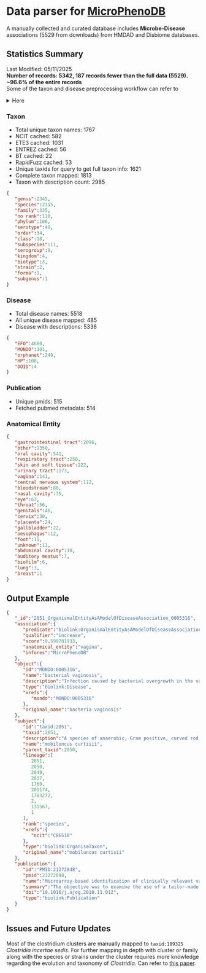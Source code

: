 # Data parser for [MicroPhenoDB](http://liwzlab.ifr.fidt.top:61010/microphenodb/#/home)
A manually collected and curated database includes **Microbe-Disease** associations (5529 from downloads) from HMDAD and Disbiome databases. 

## Statistics Summary
Last Modified: 05/11/2025 <br>
**Number of records: 5342, 187 records fewer than the full data (5529). <br>
~96.6% of the entire records** <br>
Some of the taxon and disease preprocessing workflow can refer to

<details>
<summary>Here</summary>

https://docs.google.com/spreadsheets/d/1dnPfB6qppecZWK3Yl_6HHXM1M4i7Vpam55-_vkHo2DI/edit?gid=0#gid=0

</details>

### Taxon 
- Total unique taxon names: 1767
- NCIT cached: 582 
- ETE3 cached: 1031 
- ENTREZ cached: 56 
- BT cached: 22 
- RapidFuzz cached: 53
- Unique taxids for query to get full taxon info: 1621
- Complete taxon mapped: 1813
- Taxon with description count: 2985


```json
{
   "genus":2345,
   "species":2315,
   "family":335,
   "no rank":118,
   "phylum":106,
   "serotype":40,
   "order":34,
   "class":18,
   "subspecies":11,
   "serogroup":9,
   "kingdom":4,
   "biotype":3,
   "strain":2,
   "forma":1,
   "subgenus":1
}
```

### Disease
- Total disease names: 5518
- All unique disease mapped: 485
- Disease with descriptions: 5336

```json
{
   "EFO":4680,
   "MONDO":301,
   "orphanet":249,
   "HP":108,
   "DOID":4
}
```

### Publication
- Unique pmids: 515
- Fetched pubmed metadata: 514

### Anatomical Entity
```json
{
   "gastrointestinal tract":2096,
   "other":1350,
   "oral cavity":541,
   "respiratory tract":250,
   "skin and soft tissue":222,
   "urinary tract":173,
   "vagina":141,
   "central nervous system":112,
   "bloodstream":80,
   "nasal cavity":75,
   "eye":63,
   "throat":56,
   "genitals":46,
   "cervix":30,
   "placenta":24,
   "gallbladder":22,
   "oesophagus":12,
   "foot":11,
   "unknown":11,
   "abdominal cavity":10,
   "auditory meatus":7,
   "biofilm":6,
   "lung":3,
   "breast":1
}
```


## Output Example
```json
{
   "_id":"2051_OrganismalEntityAsAModelOfDiseaseAssociation_0005316",
   "association":{
      "predicate":"biolink:OrganismalEntityAsAModelOfDiseaseAssociation",
      "qualifier":"increase",
      "score":0.599701933,
      "anatomical_entity":"vagina",
      "infores":"MicroPhenoDB"
   },
   "object":{
      "id":"MONDO:0005316",
      "name":"bacterial vaginosis",
      "description":"Infection caused by bacterial overgrowth in the vagina. Most affected women are asymptomatic. When symptoms occur, they include foul-smelling vaginal discharge, vaginal itching, and burning. Risk factors include sexual activity with multiple partners and the use of vaginal douches and intrauterine devices. Up to a third of cases resolve without treatment. Antibiotic treatment is recommended when symptoms are present and for women that are pregnant at the time of infection. [NCIT:P378]",
      "type":"biolink:Disease",
      "xrefs":{
         "mondo":"MONDO:0005316"
      },
      "original_name":"bacteria vaginosis"
   },
   "subject":{
      "id":"taxid:2051",
      "taxid":2051,
      "description":"A species of anaerobic, Gram positive, curved rod shaped bacterium assigned to the phylum Actinobacteria. This species is motile by one to six flagella that originate from the same spot on each cell and is oxidase, indole and catalase negative. M. curtisii is found in the vaginal tract and is pathogenic, being a causative agent of bacterial vaginosis.[NCIT]",
      "name":"mobiluncus curtisii",
      "parent_taxid":2050,
      "lineage":[
         2051,
         2050,
         2049,
         2037,
         1760,
         201174,
         1783272,
         2,
         131567,
         1
      ],
      "rank":"species",
      "xrefs":{
         "ncit":"C86518"
      },
      "type":"biolink:OrganismTaxon",
      "original_name":"mobiluncus curtisii"
   },
   "publication":{
      "id":"PMID:21272848",
      "pmid":21272848,
      "name":"Microarray-based identification of clinically relevant vaginal bacteria in relation to bacterial vaginosis.",
      "summary":"The objective was to examine the use of a tailor-made DNA microarray containing probes representing the vaginal microbiota to examine bacterial vaginosis. One hundred one women attending a health center for HIV testing in South Africa were enrolled. Stained, liquid-based cytology slides were scored for bacterial vaginosis. An inventory of organisms was obtained using microarray technology, probing genera associated with bacterial vaginosis in more detail, namely Gardnerella, Atopobium, Dialister, Leptotrichia, Megasphaera, Mobiluncus, Peptostreptococcus, Prevotella, and Sneathia. Of 101 women, 34 were diagnosed positive for bacterial vaginosis. This condition was associated with an increased microbial diversity. It is no longer useful to base the diagnosis of bacterial vaginosis on Gardnerella alone. Rather, its presence with Leptotrichia and Prevotella species, and especially Atopobium was more indicative of an aberrant state of the vaginal flora. To understand the vaginal microbiota in more detail, microarray-based identification can be used after microscopic scoring. [abstract]",
      "doi":"10.1016/j.ajog.2010.11.012",
      "type":"biolink:Publication"
   }
}
```

## Issues and Future Updates
Most of the clostridium clusters are manually mapped to `taxid:189325`
*Clostridia incertae sedis*. For further mapping in depth with cluster or family along with the species or strains under the cluster requires more knowledge regarding the evolution and taxonomy of 
*Clostridia*. Can refer to [this paper]("https://pmc.ncbi.nlm.nih.gov/articles/PMC6656338/").